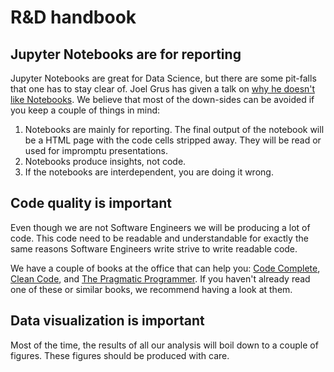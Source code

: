 # R&D handbook

## Jupyter Notebooks are for reporting

Jupyter Notebooks are great for Data Science, but there are some pit-falls that one has to stay clear of. Joel Grus has given a talk on [why he doesn't like Notebooks](https://www.youtube.com/watch?v=7jiPeIFXb6U). We believe that most of the down-sides can be avoided if you keep a couple of things in mind:
1. Notebooks are mainly for reporting. The final output of the notebook will be a HTML page with the code cells stripped away. They will be read or used for impromptu presentations.
1. Notebooks produce insights, not code.
1. If the notebooks are interdependent, you are doing it wrong. 

## Code quality is important

Even though we are not Software Engineers we will be producing a lot of code. This code need to be readable and understandable for exactly the same reasons Software Engineers write strive to write readable code. 

We have a couple of books at the office that can help you: [Code Complete](https://www.goodreads.com/book/show/4845.Code_Complete?ac=1&from_search=true), [Clean Code](https://www.goodreads.com/book/show/3735293-clean-code?ac=1&from_search=true), and [The Pragmatic Programmer](https://www.goodreads.com/book/show/4099.The_Pragmatic_Programmer?ac=1&from_search=true). If you haven't already read one of these or similar books, we recommend having a look at them.

## Data visualization is important

Most of the time, the results of all our analysis will boil down to a couple of figures. These figures should be produced with care. 